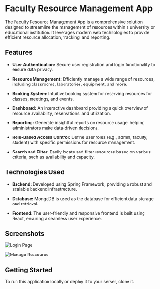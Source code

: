 # Faculty Resource Management App

The Faculty Resource Management App is a comprehensive solution designed to streamline the management of resources within a university or educational institution. It leverages modern web technologies to provide efficient resource allocation, tracking, and reporting.

## Features

- **User Authentication:** Secure user registration and login functionality to ensure data privacy.

- **Resource Management:** Efficiently manage a wide range of resources, including classrooms, laboratories, equipment, and more.

- **Booking System:** Intuitive booking system for reserving resources for classes, meetings, and events.

- **Dashboard:** An interactive dashboard providing a quick overview of resource availability, reservations, and utilization.

- **Reporting:** Generate insightful reports on resource usage, helping administrators make data-driven decisions.

- **Role-Based Access Control:** Define user roles (e.g., admin, faculty, student) with specific permissions for resource management.

- **Search and Filter:** Easily locate and filter resources based on various criteria, such as availability and capacity.

## Technologies Used

- **Backend:** Developed using Spring Framework, providing a robust and scalable backend infrastructure.

- **Database:** MongoDB is used as the database for efficient data storage and retrieval.

- **Frontend:** The user-friendly and responsive frontend is built using React, ensuring a seamless user experience.

## Screenshots

![Login Page](https://i.imgur.com/ScuPYc1.png)

![Manage Ressource](https://i.imgur.com/t2JuBX0.jpg)


## Getting Started

To run this application locally or deploy it to your server, clone it.

